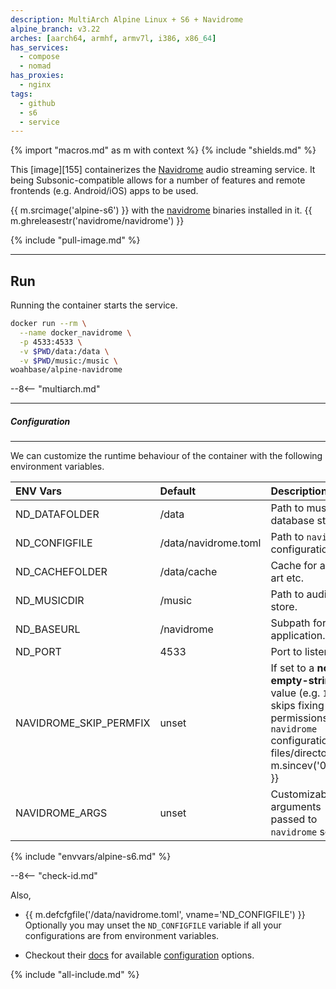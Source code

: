 ```yaml
---
description: MultiArch Alpine Linux + S6 + Navidrome
alpine_branch: v3.22
arches: [aarch64, armhf, armv7l, i386, x86_64]
has_services:
  - compose
  - nomad
has_proxies:
  - nginx
tags:
  - github
  - s6
  - service
---
```


{% import "macros.md" as m with context %}
{% include "shields.md" %}

This [image][155] containerizes the [Navidrome][1] audio streaming
service. It being Subsonic-compatible allows for a number of
features and remote frontends (e.g. Android/iOS) apps to be used.

{{ m.srcimage('alpine-s6') }} with the [navidrome][2] binaries
installed in it. {{ m.ghreleasestr('navidrome/navidrome') }}

{% include "pull-image.md" %}

---
Run
---

Running the container starts the service.

``` sh
docker run --rm \
  --name docker_navidrome \
  -p 4533:4533 \
  -v $PWD/data:/data \
  -v $PWD/music:/music \
woahbase/alpine-navidrome
```

--8<-- "multiarch.md"

---
##### Configuration
---

We can customize the runtime behaviour of the container with the
following environment variables.

| ENV Vars               | Default              | Description
| :---                   | :---                 | :---
| ND_DATAFOLDER          | /data                | Path to music database store.
| ND_CONFIGFILE          | /data/navidrome.toml | Path to `navidrome` configuration file.
| ND_CACHEFOLDER         | /data/cache          | Cache for album-art etc.
| ND_MUSICDIR            | /music               | Path to audio files store.
| ND_BASEURL             | /navidrome           | Subpath for application.
| ND_PORT                | 4533                 | Port to listen on.
| NAVIDROME_SKIP_PERMFIX | unset                | If set to a **non-empty-string** value (e.g. `1`), skips fixing permissions for `navidrome` configuration files/directories. {{ m.sincev('0.57.0') }}
| NAVIDROME_ARGS         | unset                | Customizable arguments passed to `navidrome` service.
{% include "envvars/alpine-s6.md" %}

--8<-- "check-id.md"

Also,

* {{ m.defcfgfile('/data/navidrome.toml', vname='ND_CONFIGFILE')
  }} Optionally you may unset the `ND_CONFIGFILE` variable if all your
  configurations are from environment variables.

* Checkout their [docs][3] for available [configuration][4]
  options.

[1]: https://www.navidrome.org/
[2]: https://github.com/navidrome/navidrome/releases
[3]: https://www.navidrome.org/docs/
[4]: https://www.navidrome.org/docs/usage/configuration-options/#available-options

{% include "all-include.md" %}
